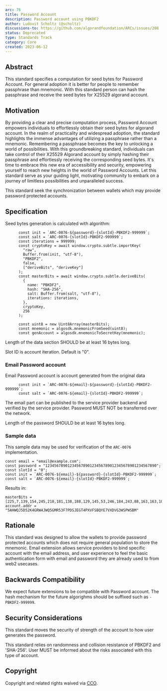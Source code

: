 ```yaml
---
arc: 76
title: Password Account
description: Password account using PBKDF2
author: Ludovit Scholtz (@scholtz)
discussions-to: https://github.com/algorandfoundation/ARCs/issues/208
status: Deprecated
type: Standards Track
category: Core
created: 2023-06-12
---
```


## Abstract
This standard specifies a computation for seed bytes for Password Account. For general adoption it is better for people to remember passphrase than mnemonic. With this standard person can hash the passphrase and receive the seed bytes for X25529 algorand account.

## Motivation
By providing a clear and precise computation process, Password Account empowers individuals to effortlessly obtain their seed bytes for algorand account. In the realm of practicality and widespread adoption, the standard highlights the immense advantages of utilizing a passphrase rather than a mnemonic. Remembering a passphrase becomes the key to unlocking a world of possibilities. With this groundbreaking standard, individuals can take control of their X25529 Algorand account by simply hashing their passphrase and effortlessly receiving the corresponding seed bytes. It's time to embrace this new era of accessibility and security, empowering yourself to reach new heights in the world of Password Accounts. Let this standard serve as your guiding light, motivating community to embark on a journey of limitless possibilities and unparalleled success.

This standard seek the synchronization between wallets which may provide password protected accounts.

## Specification

Seed bytes generation is calculated with algorithm:

```
      const init = `ARC-0076-${password}-{slotId}-PBKDF2-999999`;
      const salt = `ARC-0076-{slotId}-PBKDF2-999999`;
      const iterations = 999999;
      const cryptoKey = await window.crypto.subtle.importKey(
        "raw",
        Buffer.from(init, "utf-8"),
        "PBKDF2",
        false,
        ["deriveBits", "deriveKey"]
      );
      const masterBits = await window.crypto.subtle.deriveBits(
        {
          name: "PBKDF2",
          hash: "SHA-256",
          salt: Buffer.from(salt, "utf-8"),
          iterations: iterations,
        },
        cryptoKey,
        256
      );

      const uint8 = new Uint8Array(masterBits);
      const mnemonic = algosdk.mnemonicFromSeed(uint8);
      const genAccount = algosdk.mnemonicToSecretKey(mnemonic);
```

Length of the data section SHOULD be at least 16 bytes long.

Slot ID is account iteration. Default is "0".

### Email Password account

Email Password account is account generated from the original data

```
      const init = `ARC-0076-${email}-${password}-{slotId}-PBKDF2-999999`;
      const salt = `ARC-0076-${email}-{slotId}-PBKDF2-999999`;
```

The email part can be published to the service provider backend and verified by the service provider. Password MUST NOT be transferred over the network.

Length of the password SHOULD be at least 16 bytes long.

### Sample data
This sample data may be used for verification of the ```ARC-0076``` implementation.

```
const email = "email@example.com";
const password = "12345678901234567890123456789012345678901234567890";
const slotId = "0";
const init = `ARC-0076-${email}-${password}-{slotId}-PBKDF2-999999`;
const salt = `ARC-0076-${email}-{slotId}-PBKDF2-999999`;
```

Results in:

```
masterBits = [225,7,139,154,245,210,181,138,188,129,145,53,246,184,243,88,163,163,109,208,77,71,7,235,81,244,129,215,102,168,105,21]
account.addr = "5AHWQJ5D52K4GRW4JWQ5GMR53F7PDSJEGT4PXVFSBQYE7VXDVG3WSPWSBM"
```

## Rationale
This standard was designed to allow the wallets to provide password protected accounts which does not require general population to store the mnemonic. Email extension allows service providers to bind specific account with the email address, and user experience to feel the basic authentication form with email and password they are already used to from web2 usecases.

## Backwards Compatibility
We expect future extensions to be compatible with Password account. The hash mechanism for the future algorighms should be suffixed such as ```-PBKDF2-999999```.

## Security Considerations
This standard moves the security of strength of the account to how user generates the password.

This standard relies on randomness  and collision resistance of PBKDF2 and 'SHA-256'. User MUST be informed about the risks associated with this type of account.

## Copyright
Copyright and related rights waived via <a href="https://creativecommons.org/publicdomain/zero/1.0/">CCO</a>.
